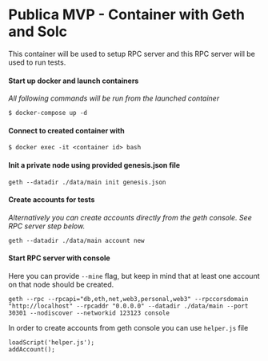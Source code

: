 # Publica MVP - Container with Geth and Solc

This container will be used to setup RPC server and this RPC server will be used to run tests.

#### Start up docker and launch containers
*All following commands will be run from the launched container*
```
$ docker-compose up -d
```

#### Connect to created container with 
```
$ docker exec -it <container id> bash
```

#### Init a private node using provided genesis.json file
```
geth --datadir ./data/main init genesis.json
```

#### Create accounts for tests
*Alternatively you can create accounts directly from the geth console. See RPC server step below.*
```
geth --datadir ./data/main account new
```

#### Start RPC server with console
Here you can provide `--mine` flag, but keep in mind that at least one account on that node should be created.
```
geth --rpc --rpcapi="db,eth,net,web3,personal,web3" --rpccorsdomain "http://localhost" --rpcaddr "0.0.0.0" --datadir ./data/main --port 30301 --nodiscover --networkid 123123 console
```

In order to create accounts from geth console you can use `helper.js` file
```
loadScript('helper.js');
addAccount();
```
